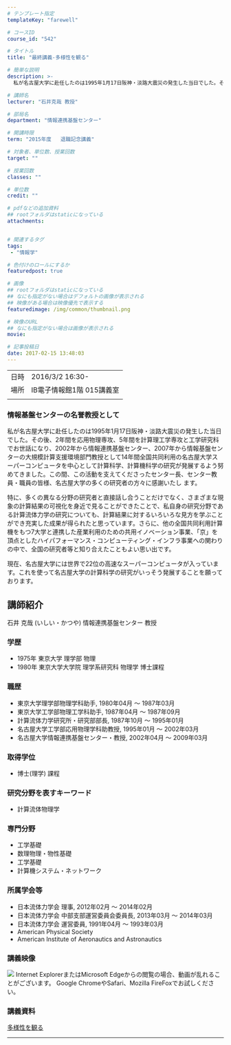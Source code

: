 ```yaml
---
# テンプレート指定
templateKey: "farewell"

# コースID
course_id: "542"

# タイトル
title: "最終講義-多様性を観る"

# 簡単な説明
description: >-
  私が名古屋大学に赴任したのは1995年1月17日阪神・淡路大震災の発生した当日でした。その後、2年間を応用物理専攻、5年間を計算理工学専攻と工学研究科でお世話になり、2002年から情報連携基盤センター、2007年から情報基盤センターの大規模計算支援環境部門教授として14年間全国共同利用の名古屋大学スーパーコンピュータを中心として計算科学、計算機科学の研究が発展するよう努めてきました。この間、こ ...

# 講師名
lecturer: "石井克哉 教授"

# 部局名
department: "情報連携基盤センター"

# 開講時限
term: "2015年度	退職記念講義"

# 対象者、単位数、授業回数
target: ""

# 授業回数
classes: ""

# 単位数
credit: ""

# pdfなどの追加資料
## rootフォルダはstaticになっている
attachments:


# 関連するタグ
tags:
 - "情報学"

# 色付けのロールにするか
featuredpost: true

# 画像
## rootフォルダはstaticになっている
## なにも指定がない場合はデフォルトの画像が表示される
## 映像がある場合は映像優先で表示する
featuredimage: /img/common/thumbnail.png

# 映像のURL
## なにも指定がない場合は画像が表示される
movie: 

# 記事投稿日
date: 2017-02-15 13:48:03
---
```


|   |   |
|---|---|
| 日時 | 2016/3/2  16:30- |
| 場所 | IB電子情報館1階 015講義室 |
|   |   |


### 情報基盤センターの名誉教授として

私が名古屋大学に赴任したのは1995年1月17日阪神・淡路大震災の発生した当日でした。その後、2年間を応用物理専攻、5年間を計算理工学専攻と工学研究科でお世話になり、2002年から情報連携基盤センター、2007年から情報基盤センターの大規模計算支援環境部門教授として14年間全国共同利用の名古屋大学スーパーコンピュータを中心として計算科学、計算機科学の研究が発展するよう努めてきました。この間、この活動を支えてくださったセンター長、センター教員・職員の皆様、名古屋大学の多くの研究者の方々に感謝いたし ます。

特に、多くの異なる分野の研究者と直接話し合うことだけでなく、さまざまな現象の計算結果の可視化を身近で見ることができたことで、私自身の研究分野である計算流体力学の研究についても、計算結果に対するいろいろな見方を学ぶことができ充実した成果が得られたと思っています。さらに、他の全国共同利用計算機をもつ7大学と連携した産業利用のための共用イノベーション事業、「京」を頂点としたハイパフォーマンス・コンピューティング・インフラ事業への関わりの中で、全国の研究者等と知り合えたこともよい思い出です。

現在、名古屋大学には世界で22位の高速なスーパーコンピュータが入っています。これを使って名古屋大学の計算科学の研究がいっそう発展することを願っております。


## 講師紹介

石井 克哉 (いしい・かつや) 情報連携基盤センター 教授

### 学歴

* 1975年 東京大学 理学部 物理
* 1980年 東京大学大学院 理学系研究科 物理学 博士課程

### 職歴

* 東京大学理学部物理学科助手, 1980年04月 ～ 1987年03月
* 東京大学工学部物理工学科助手, 1987年04月 ～ 1987年09月
* 計算流体力学研究所・研究部部長, 1987年10月 ～ 1995年01月
* 名古屋大学工学部応用物理学科助教授, 1995年01月 ～ 2002年03月
* 名古屋大学情報連携基盤センター・教授, 2002年04月 ～ 2009年03月

### 取得学位

* 博士(理学) 課程

### 研究分野を表すキーワード

* 計算流体物理学

### 専門分野

* 工学基礎
* 数理物理・物性基礎
* 工学基礎
* 計算機システム・ネットワーク

### 所属学会等

* 日本流体力学会 理事, 2012年02月 ～ 2014年02月
* 日本流体力学会 中部支部運営委員会委員長, 2013年03月 ～ 2014年03月
* 日本流体力学会 運営委員, 1991年04月 ～ 1993年03月
* American Physical Society
* American Institute of Aeronautics and Astronautics


### 講義映像


![](http://ocw.nagoya-u.jp/files/542/thumbnail.jpg) Internet ExplorerまたはMicrosoft Edgeからの閲覧の場合、動画が乱れることがございます。
Google ChromeやSafari、Mozilla FireFoxでお試しください。

### 講義資料

[多様性を観る](http://ocw.nagoya-u.jp/files/542/document.pdf) 

-----